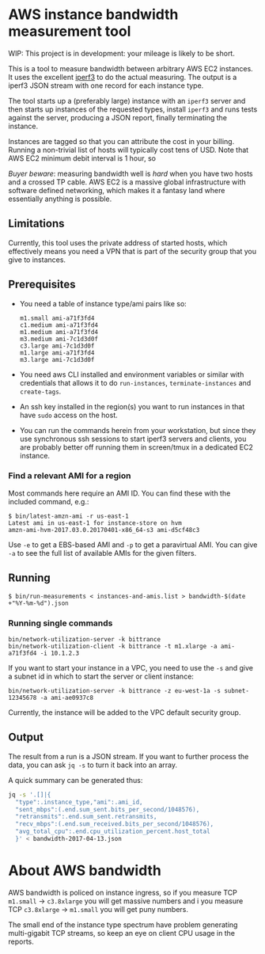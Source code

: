 # AWS instance bandwidth measurement tool

WIP: This project is in development: your mileage is likely to be short.

This is a tool to measure bandwidth between arbitrary AWS EC2 instances. It
uses the excellent [iperf3](http://software.es.net/iperf/) to do the actual
measuring. The output is a iperf3 JSON stream with one record for each
instance type.

The tool starts up a (preferably large) instance with an `iperf3` server
and then starts up instances of the requested types, install `iperf3` and
runs tests against the server, producing a JSON report, finally terminating
the instance.

Instances are tagged so that you can attribute the cost in your billing.
Running a non-trivial list of hosts will typically cost tens of USD. Note that AWS EC2 minimum debit interval is 1 hour, so

*Buyer beware*: measuring bandwidth well is *hard* when you have two hosts
and a crossed TP cable. AWS EC2 is a massive global infrastructure with
software defined networking, which makes it a fantasy land where essentially
anything is possible.

## Limitations

Currently, this tool uses the private address of started hosts, which
effectively means you need a VPN that is part of the security group that
you give to instances.

## Prerequisites

- You need a table of instance type/ami pairs like so:
    ```
    m1.small ami-a71f3fd4
    c1.medium ami-a71f3fd4
    m1.medium ami-a71f3fd4
    m3.medium ami-7c1d3d0f
    c3.large ami-7c1d3d0f
    m1.large ami-a71f3fd4
    m3.large ami-7c1d3d0f
    ```

- You need aws CLI installed and environment variables or similar with
  credentials that allows it to do `run-instances`, `terminate-instances`
  and `create-tags`.

- An ssh key installed in the region(s) you want to run instances in that
  have `sudo` access on the host.

- You can run the commands herein from your workstation, but since they
  use synchronous ssh sessions to start iperf3 servers and clients, you
  are probably better off running them in screen/tmux in a dedicated EC2
  instance.

### Find a relevant AMI for a region

Most commands here require an AMI ID. You can find these with the included
command, e.g.:
```
$ bin/latest-amzn-ami -r us-east-1
Latest ami in us-east-1 for instance-store on hvm
amzn-ami-hvm-2017.03.0.20170401-x86_64-s3 ami-d5cf48c3
```
Use `-e` to get a EBS-based AMI and `-p` to get a paravirtual AMI. You can
give `-a` to see the full list of available AMIs for the given filters.

## Running
```
$ bin/run-measurements < instances-and-amis.list > bandwidth-$(date +"%Y-%m-%d").json
```

### Running single commands

```
bin/network-utilization-server -k bittrance
bin/network-utilization-client -k bittrance -t m1.xlarge -a ami-a71f3fd4 -i 10.1.2.3
```

If you want to start your instance in a VPC, you need to use the `-s` and give a subnet id in which to start the server or client instance:
```
bin/network-utilization-server -k bittrance -z eu-west-1a -s subnet-12345678 -a ami-ae0937c8
```
Currently, the instance will be added to the VPC default security group.

## Output

The result from a run is a JSON stream. If you want to further process the
data, you can ask `jq -s` to turn it back into an array.

A quick summary can be generated thus:
```bash
jq -s '.[]|{
  "type":.instance_type,"ami":.ami_id,
  "sent_mbps":(.end.sum_sent.bits_per_second/1048576),
  "retransmits":.end.sum_sent.retransmits,
  "recv_mbps":(.end.sum_received.bits_per_second/1048576),
  "avg_total_cpu":.end.cpu_utilization_percent.host_total
  }' < bandwidth-2017-04-13.json
```

# About AWS bandwidth

AWS bandwidth is policed on instance ingress, so if you measure TCP
`m1.small` -> `c3.8xlarge` you will get massive numbers and i you measure
TCP `c3.8xlarge` -> `m1.small` you will get puny numbers.

The small end of the instance type spectrum have problem generating
multi-gigabit TCP streams, so keep an eye on client CPU usage in the
reports.
